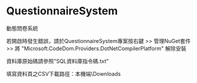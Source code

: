 # QuestionnaireSystem
動態問卷系統

若開啟時發生錯誤，請於QuestionnaireSystem專案按右鍵 >> 管理NuGet套件 >> 將 "Microsoft.CodeDom.Providers.DotNetCompilerPlatform" 解除安裝


資料庫原始碼請參照"SQL資料庫指令碼.txt"

填寫資料頁之CSV下載路徑：本機端\Downloads
